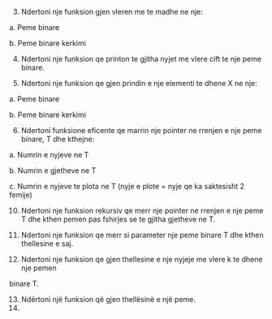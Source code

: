 3. Ndertoni nje funksion gjen vleren me te madhe ne nje:

a. Peme binare

b. Peme binare kerkimi

4. Ndertoni nje funksion qe printon te gjitha nyjet me vlere cift te nje peme binare.

5. Ndertoni nje funksion qe gjen prindin e nje elementi te dhene X ne nje:

a. Peme binare

b. Peme binare kerkimi

6. Ndertoni funksione eficente qe marrin nje pointer ne rrenjen e nje peme binare, T dhe kthejne:

a. Numrin e nyjeve ne T

b. Numrin e gjetheve ne T

c. Numrin e nyjeve te plota ne T (nyje e plote = nyje qe ka saktesisht 2 femije)

10. Ndertoni nje funksion rekursiv qe merr nje pointer ne rrenjen e nje peme T dhe kthen pemen pas fshirjes se te gjitha gjetheve ne T.

11. Ndertoni nje funksion qe merr si parameter nje peme binare T dhe kthen thellesine e saj.

12. Ndertoni nje funksion qe gjen thellesine e nje nyjeje me vlere k te dhene nje pemen

binare T.

13. Ndërtoni një funksion që gjen thellësinë e një peme.
14. 
